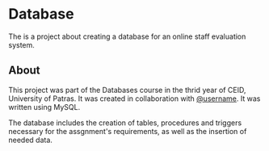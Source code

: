 # Database
The is a project about creating a database for an online staff evaluation system.

## About
This project was part of the Databases course in the thrid year of CEID, University of Patras. It was created in collaboration with [@username](link).
It was written using MySQL.

The database includes the creation of tables, procedures and triggers necessary for the assgnment's requirements, as well as the insertion of needed data.
